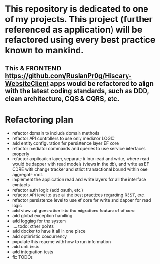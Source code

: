 # This repository is dedicated to one of my projects. This project (further referenced as application) will be refactored using every best practice known to mankind.
## This & FRONTEND https://github.com/RuslanPr0g/Hiscary-WebsiteClient apps would be refactored to align with the latest coding standards, such as DDD, clean architecture, CQS & CQRS, etc.

# Refactoring plan
- refactor domain to include domain methods
- refactor API controllers to use only mediator LOGIC
- add entity configuration for persistence layer EF core
- refactor mediator commands and queries to use service interfaces properly
- refactor application layer, separate it into read and write, where read would be dapper with read models (views in the db), and write as EF CORE with change tracker and strict transactional bound within one aggregate root.
- implement the application read and write layers for all the interface contacts
- refactor auth logic (add oauth, etc.)
- refactor API level to use all the best practices regarding REST, etc.
- refactor persistence level to use ef core for write and dapper for read logic
- add view sql generation into the migrations feature of ef core
- add global exception handling
- add logging for the system
- .... todo: other points
- add docker to have it all in one place
- add optimistic concurrency
- populate this readme with how to run information
- add unit tests
- add integration tests
- fix TODOs